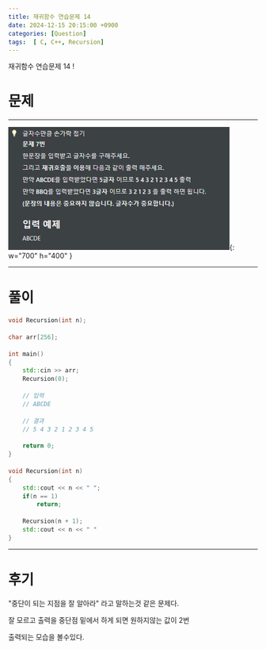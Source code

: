 ```yaml
---
title: 재귀함수 연습문제 14
date: 2024-12-15 20:15:00 +0900
categories: [Question]  
tags:  [ C, C++, Recursion]
---
```


재귀함수 연습문제 14 !

# 문제   
---------------------------------------

![Desktop View](/assets/img/Recursion14.png){: w="700" h="400" }

---------------------------------------

# 풀이

```c++
void Recursion(int n);

char arr[256];

int main()
{
    std::cin >> arr;
    Recursion(0);

    // 입력
    // ABCDE

    // 결과
    // 5 4 3 2 1 2 3 4 5

    return 0;
}

void Recursion(int n)
{
    std::cout << n << " ";
    if(n == 1)
        return;

    Recursion(n + 1);
    std::cout << n << " "
}
```
---------------------------------------

# 후기

"중단이 되는 지점을 잘 알아라" 라고 말하는것 같은 문제다.

잘 모르고 출력을 중단점 밑에서 하게 되면 원하지않는 값이 2번

출력되는 모습을 볼수있다.


